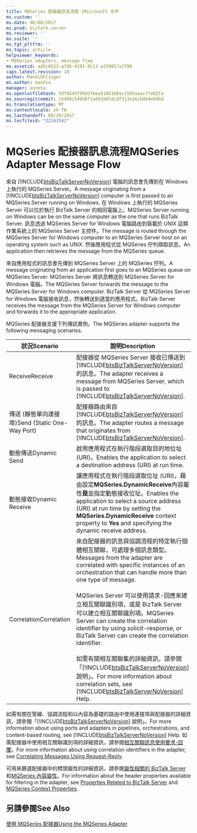 ```yaml
---
title: MQSeries 配接器訊息流程 |Microsoft 文件
ms.custom: ''
ms.date: 06/08/2017
ms.prod: biztalk-server
ms.reviewer: ''
ms.suite: ''
ms.tgt_pltfrm: ''
ms.topic: article
helpviewer_keywords:
- MQSeries adapters, message flow
ms.assetid: aa5c8523-afd6-4181-9c11-a150857a7790
caps.latest.revision: 10
author: MandiOhlinger
ms.author: mandia
manager: anneta
ms.openlocfilehash: 5df8549f99d376ea518b160ac1505aaac7feb5fa
ms.sourcegitcommit: cb908c540d8f1a692d01dc8f313e16cb4b4e696d
ms.translationtype: MT
ms.contentlocale: zh-TW
ms.lasthandoff: 09/20/2017
ms.locfileid: "22263542"
---
```

# <a name="mqseries-adapter-message-flow"></a><span data-ttu-id="5f830-102">MQSeries 配接器訊息流程</span><span class="sxs-lookup"><span data-stu-id="5f830-102">MQSeries Adapter Message Flow</span></span>
<span data-ttu-id="5f830-103">來自 [!INCLUDE[btsBizTalkServerNoVersion](../includes/btsbiztalkservernoversion-md.md)] 電腦的訊息會先傳到在 Windows 上執行的 MQSeries Server。</span><span class="sxs-lookup"><span data-stu-id="5f830-103">A message originating from a [!INCLUDE[btsBizTalkServerNoVersion](../includes/btsbiztalkservernoversion-md.md)] computer is first passed to an MQSeries Server running on Windows.</span></span> <span data-ttu-id="5f830-104">在 Windows 上執行的 MQSeries Server 可以位於執行 BizTalk Server 的相同電腦上。</span><span class="sxs-lookup"><span data-stu-id="5f830-104">MQSeries Server running on Windows can be on the same computer as the one that runs BizTalk Server.</span></span> <span data-ttu-id="5f830-105">訊息透過 MQSeries Server for Windows 電腦路由到裝載於 UNIX 這類作業系統上的 MQSeries Server 主控件。</span><span class="sxs-lookup"><span data-stu-id="5f830-105">The message is routed through the MQSeries Server for Windows computer to an MQSeries Server host on an operating system such as UNIX.</span></span> <span data-ttu-id="5f830-106">然後應用程式從 MQSeries 佇列擷取訊息。</span><span class="sxs-lookup"><span data-stu-id="5f830-106">An application then retrieves the message from the MQSeries queue.</span></span>  
  
 <span data-ttu-id="5f830-107">來自應用程式的訊息會先傳到 MQSeries Server 上的 MQSeries 佇列。</span><span class="sxs-lookup"><span data-stu-id="5f830-107">A message originating from an application first goes to an MQSeries queue on MQSeries Server.</span></span> <span data-ttu-id="5f830-108">MQSeries Server 將訊息轉送到 MQSeries Server for Windows 電腦。</span><span class="sxs-lookup"><span data-stu-id="5f830-108">The MQSeries Server forwards the message to the MQSeries Server for Windows computer.</span></span> <span data-ttu-id="5f830-109">BizTalk Server 從 MQSeries Server for Windows 電腦接收訊息，然後轉送到適當的應用程式。</span><span class="sxs-lookup"><span data-stu-id="5f830-109">BizTalk Server receives the message from the MQSeries Server for Windows computer and forwards it to the appropriate application.</span></span>  
  
 <span data-ttu-id="5f830-110">MQSeries 配接器支援下列傳訊實例。</span><span class="sxs-lookup"><span data-stu-id="5f830-110">The MQSeries adapter supports the following messaging scenarios.</span></span>  
  
|<span data-ttu-id="5f830-111">**狀況**</span><span class="sxs-lookup"><span data-stu-id="5f830-111">**Scenario**</span></span>|<span data-ttu-id="5f830-112">**說明**</span><span class="sxs-lookup"><span data-stu-id="5f830-112">**Description**</span></span>|  
|------------------|---------------------|  
|<span data-ttu-id="5f830-113">Receive</span><span class="sxs-lookup"><span data-stu-id="5f830-113">Receive</span></span>|<span data-ttu-id="5f830-114">配接器從 MQSeries Server 接收已傳送到 [!INCLUDE[btsBizTalkServerNoVersion](../includes/btsbiztalkservernoversion-md.md)] 的訊息。</span><span class="sxs-lookup"><span data-stu-id="5f830-114">The adapter receives a message from MQSeries Server, which is passed to [!INCLUDE[btsBizTalkServerNoVersion](../includes/btsbiztalkservernoversion-md.md)].</span></span>|  
|<span data-ttu-id="5f830-115">傳送 (靜態單向連接埠)</span><span class="sxs-lookup"><span data-stu-id="5f830-115">Send (Static One-Way Port)</span></span>|<span data-ttu-id="5f830-116">配接器路由來自 [!INCLUDE[btsBizTalkServerNoVersion](../includes/btsbiztalkservernoversion-md.md)] 的訊息。</span><span class="sxs-lookup"><span data-stu-id="5f830-116">The adapter routes a message that originates from [!INCLUDE[btsBizTalkServerNoVersion](../includes/btsbiztalkservernoversion-md.md)].</span></span>|  
|<span data-ttu-id="5f830-117">動態傳送</span><span class="sxs-lookup"><span data-stu-id="5f830-117">Dynamic Send</span></span>|<span data-ttu-id="5f830-118">啟用應用程式在執行階段選取目的地位址 (URI)。</span><span class="sxs-lookup"><span data-stu-id="5f830-118">Enables the application to select a destination address (URI) at run time.</span></span>|  
|<span data-ttu-id="5f830-119">動態接收</span><span class="sxs-lookup"><span data-stu-id="5f830-119">Dynamic Receive</span></span>|<span data-ttu-id="5f830-120">讓應用程式在執行階段選取位址 (URI)，藉由設定**MQSeries.DynamicReceive**內容屬性**是**並指定動態接收位址。</span><span class="sxs-lookup"><span data-stu-id="5f830-120">Enables the application to select a source address (URI) at run time by setting the **MQSeries.DynamicReceive** context property to **Yes** and specifying the dynamic receive address.</span></span>|  
|<span data-ttu-id="5f830-121">Correlation</span><span class="sxs-lookup"><span data-stu-id="5f830-121">Correlation</span></span>|<span data-ttu-id="5f830-122">來自配接器的訊息與協調流程的特定執行個體相互關聯，可處理多個訊息類型。</span><span class="sxs-lookup"><span data-stu-id="5f830-122">Messages from the adapter are correlated with specific instances of an orchestration that can handle more than one type of message.</span></span><br /><br /> <span data-ttu-id="5f830-123">MQSeries Server 可以使用請求-回應來建立相互關聯識別項，或是 BizTalk Server 可以建立相互關聯識別項。</span><span class="sxs-lookup"><span data-stu-id="5f830-123">MQSeries Server can create the correlation identifier by using solicit-response, or BizTalk Server can create the correlation identifier.</span></span><br /><br /> <span data-ttu-id="5f830-124">如需有關相互關聯集的詳細資訊，請參閱「[!INCLUDE[btsBizTalkServerNoVersion](../includes/btsbiztalkservernoversion-md.md)] 說明」。</span><span class="sxs-lookup"><span data-stu-id="5f830-124">For more information about correlation sets, see [!INCLUDE[btsBizTalkServerNoVersion](../includes/btsbiztalkservernoversion-md.md)] Help.</span></span>|  
  
 <span data-ttu-id="5f830-125">如需有關在管線、協調流程和以內容為基礎的路由中使用連接埠與配接器的詳細資訊，請參閱「[!INCLUDE[btsBizTalkServerNoVersion](../includes/btsbiztalkservernoversion-md.md)] 說明」。</span><span class="sxs-lookup"><span data-stu-id="5f830-125">For more information about using ports and adapters in pipelines, orchestrations, and content-based routing, see [!INCLUDE[btsBizTalkServerNoVersion](../includes/btsbiztalkservernoversion-md.md)] Help.</span></span> <span data-ttu-id="5f830-126">如需配接器中使用相互關聯識別項的詳細資訊，請參閱[相互關聯訊息使用要求-回覆](../core/correlating-messages-using-request-reply.md)。</span><span class="sxs-lookup"><span data-stu-id="5f830-126">For more information about using correlation identifiers in the adapter, see [Correlating Messages Using Request-Reply](../core/correlating-messages-using-request-reply.md).</span></span>  
  
 <span data-ttu-id="5f830-127">可用來篩選配接器中的標頭屬性的詳細資訊，請參閱[屬性相關的 BizTalk Server](../core/properties-related-to-biztalk-server.md)和[MQSeries 內容屬性](../core/mqseries-context-properties.md)。</span><span class="sxs-lookup"><span data-stu-id="5f830-127">For information about the header properties available for filtering in the adapter, see [Properties Related to BizTalk Server](../core/properties-related-to-biztalk-server.md) and [MQSeries Context Properties](../core/mqseries-context-properties.md).</span></span>  
  
## <a name="see-also"></a><span data-ttu-id="5f830-128">另請參閱</span><span class="sxs-lookup"><span data-stu-id="5f830-128">See Also</span></span>  
 [<span data-ttu-id="5f830-129">使用 MQSeries 配接器</span><span class="sxs-lookup"><span data-stu-id="5f830-129">Using the MQSeries Adapter</span></span>](../core/using-the-mqseries-adapter.md)